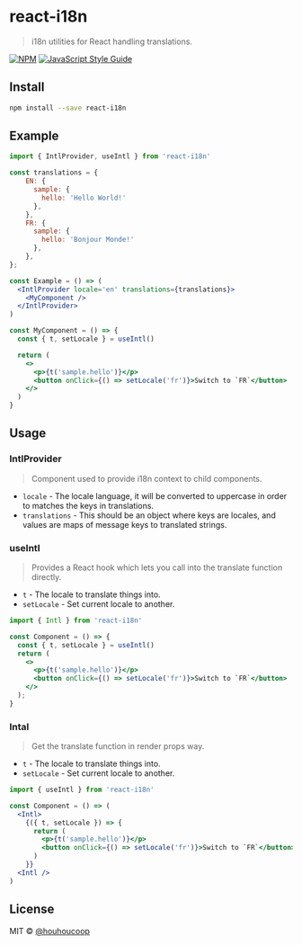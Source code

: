 # react-i18n

> i18n utilities for React handling translations.

[![NPM](https://img.shields.io/npm/v/react-i18n.svg)](https://www.npmjs.com/package/react-i18n) [![JavaScript Style Guide](https://img.shields.io/badge/code_style-standard-brightgreen.svg)](https://standardjs.com)

## Install

```bash
npm install --save react-i18n
```

## Example
```jsx
import { IntlProvider, useIntl } from 'react-i18n'

const translations = {
    EN: {
      sample: {
        hello: 'Hello World!'
      },
    },
    FR: {
      sample: {
        hello: 'Bonjour Monde!'
      },
    },
};

const Example = () => (
  <IntlProvider locale='en' translations={translations}>
    <MyComponent />
  </IntlProvider>
)

const MyComponent = () => {
  const { t, setLocale } = useIntl()

  return (
    <>
      <p>{t('sample.hello')}</p>
      <button onClick={() => setLocale('fr')}>Switch to `FR`</button>
    </>
  )
}
```
## Usage
### IntlProvider

> Component used to provide i18n context to child components.

-   `locale` - The locale language, it will be converted to uppercase in order to matches the keys in translations.
-   `translations` - This should be an object
    where keys are locales, and values are maps of message keys to translated
    strings.

### useIntl

> Provides a React hook which lets you
call into the translate function directly.

-   `t` - The locale to translate things into.
-   `setLocale` - Set current locale to another.

```jsx
import { Intl } from 'react-i18n'

const Component = () => {
  const { t, setLocale } = useIntl()
  return (
    <>
      <p>{t('sample.hello')}</p>
      <button onClick={() => setLocale('fr')}>Switch to `FR`</button>
    </>
  );
}
```
### Intal

> Get the translate function in render props way.

-   `t` - The locale to translate things into.
-   `setLocale` - Set current locale to another.

```jsx
import { useIntl } from 'react-i18n'

const Component = () => (
  <Intl>
    {({ t, setLocale }) => {
      return (
        <p>{t('sample.hello')}</p>
        <button onClick={() => setLocale('fr')}>Switch to `FR`</button>
      )
    }}
  <Intl />
)
```
## License

MIT © [@houhoucoop](https://github.com/@houhoucoop)
